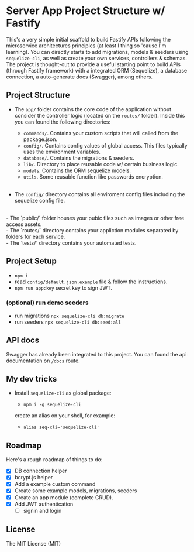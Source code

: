 # Server App Project Structure w/ Fastify 
This's a very simple initial scaffold to build Fastify APIs following the microservice architectures principles (at least I thing so 'cause I'm learning). You can directly starts to add migrations, models & seeders using `sequelize-cli`, as well as create your own services, controllers & schemas. The project is thought-out to provide a useful starting point to build APIs (through Fastify framework) with a integrated ORM (Sequelize), a database connection, a auto-generate docs (Swagger), among others.

## Project Structure

- The `app/` folder contains the core code of the application without consider the controller logic (located on the  `routes/` folder). Inside this you can found the following directories:
    - `commands/`. Contains your custom scripts that will called from the package.json.
    - `config/`. Contains config values of global access. This files typically uses the environment variables. 
    - `database/`. Contains the migrations & seeders.
    - `lib/`. Directory to place reusable code w/ certain business logic.
    - `models`. Contains the ORM sequelize models.
    - `utils`. Some reusable function like passwords encryption.  
    <br>

- The `config/` directory contains all enviroment config files including the sequelize config file.
<br>
- The `public/` folder houses your pubic files such as images or other free access assets.
<br>
- The `routes/` directory contains your appliction modules separated by folders for each service.
<br>
- The `tests/` directory contains your automated tests.

## Project Setup
- `npm i`
- read `config/default.json.example` file & follow the instructions.
- `npm run app:key` secret key to sign JWT. 

### (optional) run demo seeders
- run migrations `npx sequelize-cli db:migrate`
- run seeders `npx sequelize-cli db:seed:all `

## API docs
Swagger has already been integrated to this project. You can found the api documentation on `/docs` route. 

## My dev tricks
- Install `sequelize-cli` as global package:
    - `npm i -g sequelize-cli` <br>

    create an alias on your shell, for example:
    - `alias seq-cli='sequelize-cli'`

## Roadmap
Here's a rough roadmap of things to do:
- [x] DB connection helper
- [x] bcrypt.js helper 
- [x] Add a example custom command 
- [x] Create some example models, migrations, seeders
- [x] Create an app module (complete CRUD). 
- [x] Add JWT authentication 
  - [ ] signin and login

## License
The MIT License (MIT)